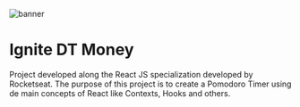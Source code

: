 ![banner](https://res.cloudinary.com/dloadb2bx/image/upload/v1662817257/Capa_3_wwimfz.png)

# Ignite DT Money

Project developed along the React JS specialization developed by Rocketseat. The purpose of this project is to create a Pomodoro Timer using de main concepts of React like Contexts, Hooks and others.

